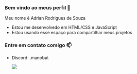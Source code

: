 ### Bem vindo ao meus perfil 👋

Meu nome é Adrian Rodrigues de Souza

- Estou me desenvolvedo em HTML/CSS e JavaScript
- Estou usando esse espaço para compartilhar meus projetos

### Entre em contato comigo 📫

- Discord: .manobat

  ![](https://cdn.discordapp.com/attachments/1104356865976053813/1119747323619184731/image0.gif)
